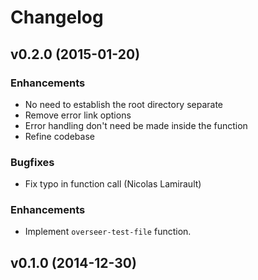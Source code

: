 # Changelog

## v0.2.0 (2015-01-20)

### Enhancements

  * No need to establish the root directory separate
  * Remove error link options
  * Error handling don't need be made inside the function
  * Refine codebase

### Bugfixes

  * Fix typo in function call (Nicolas Lamirault)

### Enhancements

  * Implement `overseer-test-file` function.

## v0.1.0 (2014-12-30)
